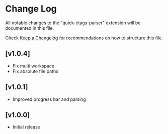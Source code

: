 # Change Log

All notable changes to the "quick-ctags-parser" extension will be documented in this file.

Check [Keep a Changelog](http://keepachangelog.com/) for recommendations on how to structure this file.

## [v1.0.4]

- Fix multi workspace
- Fix absolute file paths

## [v1.0.1]

- Improved progress bar and parsing

## [v1.0.0]

- Initial release
